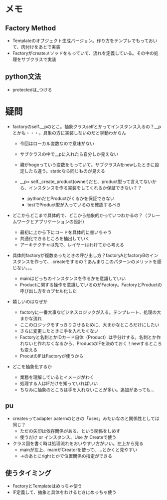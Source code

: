 # メモ
## Factory Method
- Templateのオブジェクト生成バージョン。作り方をテンプレでもっておいて、肉付けをあとで実装
- Factoryがcreateメソッドをもっていて、流れを定義している。その中の処理をサブクラスで実装

## python文法
- protectedは_つける

# 疑問
- factoryのself.__pのとこ。抽象クラスselfとかってインスタンス入るの？__pとかも・・・。具象の方に実装しないのだと挙動わからん
  - 今回はローカル変数なので意味がない
  - サブクラスの中で__pに入れたら自分しか見えない
  - 親がhogeっていう変数をもっていて。サブクラスAをnewしたときに設定したら違う。staticなら同じものが見える

  - __p= self._create_product(owner)だと、product型って言えてないから、インスタンスを作る実装をしてくれるか保証できない？？
    - pythonだとProductがくるかを保証できない
    - testでProduct型が入っているのを確認するべき

- どこからどこまで具体的で、どこから抽象的かっていつわかるの？（フレームワークとアプリケーションの設計）
  - 最初に上から下にコードを具体的に書いちゃう
  - 共通化できるところを抽出していく
  - アーキテクチャは先で、レイヤーはわけてから考える

- 具体的factoryが複数あったときの呼び出し方？factoryAとfactoryBのインスタンスを作って、.createをするの？あんまりこのパターンのメリットを感じない。。。
  - mainはどっちのインスタンスを作るかを意識していい
  - Productに関する操作を意識しているのがFactory。FactoryとProductの呼び出し方をカプセル化した

- 嬉しいのはなぜか
  - factoryに一番大事なビジネスロジックが入る。テンプレート、処理の大まかな流れ
  - ここのロジックをすっきりさせるために、大まかなところだけにしたい
  - さらに変更したときに手を入れたくない
  - Factoryと名刺とかIDカード自体（Product）は手分けする。名刺とか作れないと作れなくなるから、ProductのIFを決めておく！newするところも変える
  - ProcutのIFはFactoryが使うから

- どこを抽象化するか
  - 業務を理解しているとイメージがわく
  - 処理する人はIFだけを知っていればいい
  - ちなみに抽象のところは手を入れないことが多い。追加があっても…


## pu
- createsってadapter paternのときの「uses」みたいなのと関係性としては同じ？
  - ただの矢印は依存関係がある、という関係をしめす
  - 使うだけ or インスタンス、Use か Createで使う
- クラス図を書く時は処理流れをおいやすい方がいい。左上から見る
  - mainが左上、mainがCreatorを使って、…とかくと見やすい
  - ->のあとにrightとかで位置関係の指定ができる


## 使うタイミング
- FactoryとTemplateはめっちゃ使う
- IF定義して、抽象と具体をわけるときにめっちゃ使う